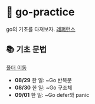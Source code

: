 # 🔵 go-practice
go의 기초를 다져보자. 
[레퍼런스](http://golang.site)

## 📚 기초 문법
[폴더 이동](https://github.com/leehjhjhj/go-practice/tree/main/기초문법)
- **08/29** 한 일: ~Go 반복문
- **08/30** 한 일: ~Go 구조체
- **09/01** 한 일: ~Go defer와 panic
